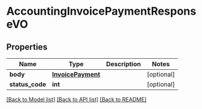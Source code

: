 # AccountingInvoicePaymentResponseVO

## Properties
Name | Type | Description | Notes
------------ | ------------- | ------------- | -------------
**body** | [**InvoicePayment**](InvoicePayment.md) |  | [optional] 
**status_code** | **int** |  | [optional] 

[[Back to Model list]](../README.md#documentation-for-models) [[Back to API list]](../README.md#documentation-for-api-endpoints) [[Back to README]](../README.md)


